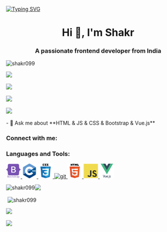 <a href="https://git.io/typing-svg"><img src="https://readme-typing-svg.herokuapp.com?center=%D8%AE%D8%A7%D8%B7%D8%A6%D8%A9&vCenter=%D8%AE%D8%A7%D8%B7%D8%A6%D8%A9&lines=Hi%F0%9F%91%8B%2Cl'm+shakr+I'm+web+Developer" alt="Typing SVG" /></a>

<h1 align="center">Hi 👋, I'm Shakr</h1>
<h3 align="center">A passionate frontend developer from India</h3>

<p align="left"> <img src="https://komarev.com/ghpvc/?username=shakr099&label=Profile%20views&color=0e75b6&style=flat" alt="shakr099" /> </p>


<p> <img src="https://fiverr-res.cloudinary.com/images/t_main1,q_auto,f_auto,q_auto,f_auto/gigs/125973407/original/ecd665011d58418ec998f03cb4cf0f46581925c2/do-responsive-ui-ux-design-for-your-website-and-landing-page.png" /></a></p>
<p> <img src="https://encrypted-tbn0.gstatic.com/images?q=tbn:ANd9GcQTFbOsIpzRkf7xhDpSGL4qIu66KHvrV3Cp-g&usqp=CAU" /></a></p>
<p> <img src="https://www.captain-design.com/blog/content/images/2022/02/website-Listicle.jpg" /></a></p>
<p> <img src="https://encrypted-tbn0.gstatic.com/images?q=tbn:ANd9GcRHVz0DfXd3EhGSTAIj_-yYoopifLivw-kZig&usqp=CAU" /></a></p>
- 💬 Ask me about **HTML & JS & CSS & Bootstrap & Vue.js**

<h3 align="left">Connect with me:</h3>
<p align="left">
</p>

<h3 align="left">Languages and Tools:</h3>
<p align="left"> <a href="https://getbootstrap.com" target="_blank" rel="noreferrer"> <img src="https://raw.githubusercontent.com/devicons/devicon/master/icons/bootstrap/bootstrap-plain-wordmark.svg" alt="bootstrap" width="40" height="40"/> </a> <a href="https://www.w3schools.com/cpp/" target="_blank" rel="noreferrer"> <img src="https://raw.githubusercontent.com/devicons/devicon/master/icons/cplusplus/cplusplus-original.svg" alt="cplusplus" width="40" height="40"/> </a> <a href="https://www.w3schools.com/css/" target="_blank" rel="noreferrer"> <img src="https://raw.githubusercontent.com/devicons/devicon/master/icons/css3/css3-original-wordmark.svg" alt="css3" width="40" height="40"/> </a> <a href="https://git-scm.com/" target="_blank" rel="noreferrer"> <img src="https://www.vectorlogo.zone/logos/git-scm/git-scm-icon.svg" alt="git" width="40" height="40"/> </a> <a href="https://www.w3.org/html/" target="_blank" rel="noreferrer"> <img src="https://raw.githubusercontent.com/devicons/devicon/master/icons/html5/html5-original-wordmark.svg" alt="html5" width="40" height="40"/> </a> <a href="https://developer.mozilla.org/en-US/docs/Web/JavaScript" target="_blank" rel="noreferrer"> <img src="https://raw.githubusercontent.com/devicons/devicon/master/icons/javascript/javascript-original.svg" alt="javascript" width="40" height="40"/> </a> <a href="https://vuejs.org/" target="_blank" rel="noreferrer"> <img src="https://raw.githubusercontent.com/devicons/devicon/master/icons/vuejs/vuejs-original-wordmark.svg" alt="vuejs" width="40" height="40"/> </a> </p>

<p><img align="left" src="https://github-readme-stats.vercel.app/api/top-langs?username=shakr099&show_icons=true&locale=en&layout=compact" alt="shakr099" /></p>
<p> <img src="https://www.upwork.com/catalog-images-resized/41dad966c50ed7014584201cab311952/large" /></a></p>
<p>&nbsp;<img align="center" src="https://github-readme-stats.vercel.app/api?username=shakr099&show_icons=true&locale=en" alt="shakr099" /></p>

<p> <img src="https://fiverr-res.cloudinary.com/images/t_main1,q_auto,f_auto,q_auto,f_auto/gigs/157258424/original/bd81dc7b294420a848c42b913fddc74663aa572a/design-landing-page-using-psd-figma-xd-in-24-hours.jpg" /></a></p>
<p> <img src="https://freebieflux.com/uploads/freebies/thumbnails/landing-page-design-concept-for-growth-agency-by-ar-shakir.jpeg" /></a></p>
